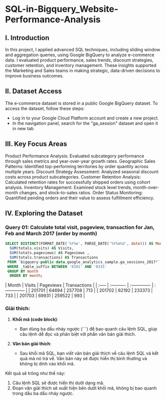# SQL-in-Bigquery_Website-Performance-Analysis
## I. Introduction
In this project, I applied advanced SQL techniques, including sliding window and aggregation queries, using Google BigQuery to analyze e-commerce data. I evaluated product performance, sales trends, discount strategies, customer retention, and inventory management. These insights supported the Marketing and Sales teams in making strategic, data-driven decisions to improve business outcomes.

## II. Dataset Access
The e-commerce dataset is stored in a public Google BigQuery dataset. To access the dataset, follow these steps:

* Log in to your Google Cloud Platform account and create a new project.
* In the navigation panel, search for the "ga_session" dataset and open it in new tab
## III. Key Focus Areas
Product Performance Analysis: Evaluated subcategory performance through sales metrics and year-over-year growth rates.
Geographic Sales Patterns: Identified top-performing territories by order quantity across multiple years.
Discount Strategy Assessment: Analyzed seasonal discount costs across product subcategories.
Customer Retention Analysis: Calculated retention rates for successfully shipped orders using cohort analysis.
Inventory Management: Examined stock level trends, month-over-month changes, and stock-to-sales ratios.
Order Status Monitoring: Quantified pending orders and their value to assess fulfillment efficiency.
## IV. Exploring the Dataset
### Query 01: Calculate total visit, pageview, transaction for Jan, Feb and March 2017 (order by month)
```sql
SELECT DISTINCT(FORMAT_DATE('%Y%m', PARSE_DATE('%Y%m%d', date))) AS Month,
  SUM(totals.visits) AS Visits,
  SUM(totals.pageviews) AS Pageviews ,
  SUM(totals.transactions) AS Transactions 
 FROM `bigquery-public-data.google_analytics_sample.ga_sessions_2017*`
 WHERE _table_suffix BETWEEN '0101' AND '0331'
 GROUP BY month
  ORDER BY month;
```
| Month | Visits | Pageviews | Transactions |
| :—– | :———- | :————– | :————– |
| 201701 | 64694 | 257708 | 713 |
| 201702 | 62192 | 233373 | 733 |
| 201703 | 69931 | 259522 | 993 |








### Giải thích:
1. **Khối mã (code block)**:
   - Bạn dùng ba dấu nháy ngược (```) để bao quanh câu lệnh SQL, giúp câu lệnh dễ đọc và phân biệt với phần văn bản giải thích.
   
2. **Văn bản giải thích**:
   - Sau khối mã SQL, bạn viết văn bản giải thích về câu lệnh SQL và kết quả mà nó trả về. Văn bản này sẽ được hiển thị bình thường và không bị dính vào khối mã.

Kết quả sẽ trông như thế này:
1. Câu lệnh SQL sẽ được hiển thị dưới dạng mã.
2. Đoạn văn giải thích sẽ xuất hiện bên dưới khối mã, không bị bao quanh trong dấu ba dấu nháy ngược.



